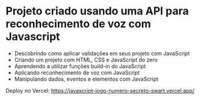 # Projeto criado usando uma API para reconhecimento de voz com Javascript
<ul>
  <li>Descobrindo como aplicar validações em seus projeto com JavaScript</li>
  <li>Criando um projeto com HTML, CSS e JavaScript do zero</li>
  <li>Aprendendo a utilizar funções build-in do JavaScript</li>
  <li>Aplicando reconhecimento de voz com JavaScript</li>
  <li>Manipulando dados, eventos e elementos com JavaScript</li>
</ul>

Deploy no Vercel: https://javascript-jogo-numero-secreto-swart.vercel.app/
